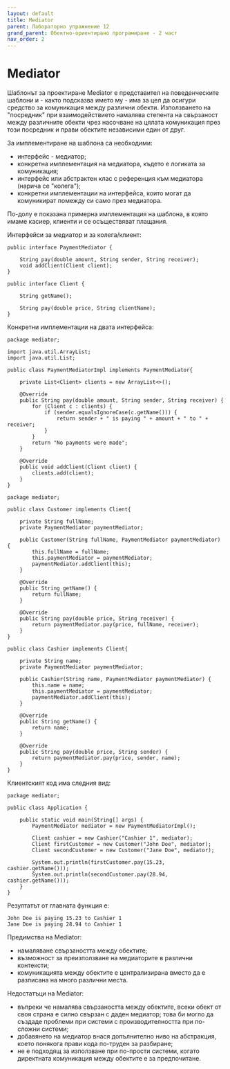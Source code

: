 ```yaml
---
layout: default
title: Mediator
parent: Лабораторно упражнение 12
grand_parent: Обектно-ориентирано програмиране - 2 част
nav_order: 2
---
```


# Mediator

Шаблонът за проектиране Mediator е представител на поведенческите шаблони и - както подсказва името му - има за цел да осигури средство за комуникация между различни обекти. Използването на "посредник" при взаимодействието намалява степента на свързаност между различните обекти чрез насочване на цялата комуникация през този посредник и прави обектите независими един от друг.

За имплементиране на шаблона са необходими:
- интерфейс - медиатор;
- конкретна имплементация на медиатора, където е логиката за комуникация;
- интерфейс или абстрактен клас с референция към медиатора (нарича се "колега");
- конкретни имплементации на интерфейса, които могат да комуникират помежду си само през медиатора.


По-долу е показана примерна имплементация на шаблона, в която имаме касиер, клиенти и се осъществяват плащания.

Интерфейси за медиатор и за колега/клиент:

```
public interface PaymentMediator {

    String pay(double amount, String sender, String receiver);
    void addClient(Client client);
}
```

```
public interface Client {

    String getName();

    String pay(double price, String clientName);
}
```

Конкретни имплементации на двата интерфейса:

```
package mediator;

import java.util.ArrayList;
import java.util.List;

public class PaymentMediatorImpl implements PaymentMediator{

    private List<Client> clients = new ArrayList<>();

    @Override
    public String pay(double amount, String sender, String receiver) {
        for (Client c : clients) {
            if (sender.equalsIgnoreCase(c.getName())) {
                return sender + " is paying " + amount + " to " + receiver;
            }
        }
        return "No payments were made";
    }

    @Override
    public void addClient(Client client) {
        clients.add(client);
    }
}
```

```
package mediator;

public class Customer implements Client{

    private String fullName;
    private PaymentMediator paymentMediator;

    public Customer(String fullName, PaymentMediator paymentMediator) {
        this.fullName = fullName;
        this.paymentMediator = paymentMediator;
        paymentMediator.addClient(this);
    }

    @Override
    public String getName() {
        return fullName;
    }

    @Override
    public String pay(double price, String receiver) {
        return paymentMediator.pay(price, fullName, receiver);
    }
}
```

```
public class Cashier implements Client{

    private String name;
    private PaymentMediator paymentMediator;

    public Cashier(String name, PaymentMediator paymentMediator) {
        this.name = name;
        this.paymentMediator = paymentMediator;
        paymentMediator.addClient(this);
    }

    @Override
    public String getName() {
        return name;
    }

    @Override
    public String pay(double price, String sender) {
        return paymentMediator.pay(price, sender, name);
    }
}
```

Клиентският код има следния вид:

```
package mediator;

public class Application {

    public static void main(String[] args) {
        PaymentMediator mediator = new PaymentMediatorImpl();

        Client cashier = new Cashier("Cashier 1", mediator);
        Client firstCustomer = new Customer("John Doe", mediator);
        Client secondCustomer = new Customer("Jane Doe", mediator);

        System.out.println(firstCustomer.pay(15.23, cashier.getName()));
        System.out.println(secondCustomer.pay(28.94, cashier.getName()));
    }
}
```
Резултатът от главната функция е:

```
John Doe is paying 15.23 to Cashier 1
Jane Doe is paying 28.94 to Cashier 1

```

Предимства на Mediator:
- намаляване свързаността между обектите;
- възможност за преизползване на медиаторите в различни контексти;
- комуникацията между обектите е централизирана вместо да е разписана на много различни места.

Недостатъци на Mediator:
- въпреки че намалява свързаността между обектите, всеки обект от своя страна е силно свързан с даден медиатор; това би могло да създаде проблеми при системи с производителността при по-сложни системи;
- добавянето на медиатор внася допълнително ниво на абстракция, което понякога прави кода по-труден за разбиране;
- не е подходящ за използване при по-прости системи, когато директната комуникация между обектите е за предпочитане.
